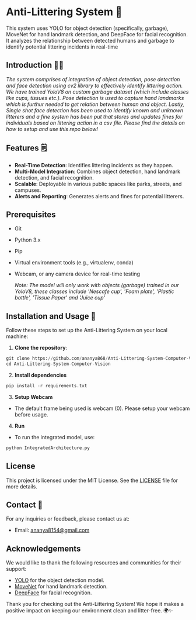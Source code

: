 # Anti-Littering System 🚯
This system uses YOLO for object detection (specifically, garbage), MoveNet for hand landmark detection, and DeepFace for facial recognition. It analyzes the relationship between detected humans and garbage to identify potential littering incidents in real-time

## Introduction 😶‍🌫️ 
*The system comprises of integration of object detection, pose detection and face detection using cv2 library to effectively identify littering action. We have trained YoloV8 on custom garbage dataset (which include classes like cups, tissues etc.). Pose detection is used to capture hand landmarks which is furthur needed to get relation between human and object. Lastly, Single shot face detection has been used to identify known and unknown litterers and a fine system has been put that stores and updates fines for individuals based on littering action in a csv file. Please find the details on how to setup and use this repo below!*  

## Features 🗒
- **Real-Time Detection**: Identifies littering incidents as they happen.
- **Multi-Model Integration**: Combines object detection, hand landmark detection, and facial recognition.
- **Scalable**: Deployable in various public spaces like parks, streets, and campuses.
- **Alerts and Reporting**: Generates alerts and fines for potential litterers.

## Prerequisites 
- Git
- Python 3.x
- Pip
- Virtual environment tools (e.g., virtualenv, conda)
- Webcam, or any camera device for real-time testing

  *Note: The model will only work with objects (garbage) trained in our YoloV8, these classes include 'Nescafe cup', 'Foam plate', 'Plastic bottle', 'Tissue Paper' and 'Juice cup'*

## Installation and Usage 📲
Follow these steps to set up the Anti-Littering System on your local machine:

1. **Clone the repository**:
```python
git clone https://github.com/ananya868/Anti-Littering-System-Computer-Vision.git
cd Anti-Littering-System-Computer-Vision
```

2. **Install dependencies**
```python
pip install -r requirements.txt
```

3. **Setup Webcam**
- The default frame being used is webcam (0). Please setup your webcam before usage.

4. **Run**
- To run the integrated model, use:
```python
python IntegratedArchitecture.py
```

## License
This project is licensed under the MIT License. See the [LICENSE](LICENSE) file for more details.

## Contact 📇
For any inquiries or feedback, please contact us at:
- Email: ananya8154@gmail.com

## Acknowledgements
We would like to thank the following resources and communities for their support:
- [YOLO](https://github.com/AlexeyAB/darknet) for the object detection model.
- [MoveNet](https://github.com/tensorflow/tfjs-models/tree/master/pose-detection) for hand landmark detection.
- [DeepFace](https://github.com/serengil/deepface) for facial recognition.

Thank you for checking out the Anti-Littering System! We hope it makes a positive impact on keeping our environment clean and litter-free. 🌍✨
